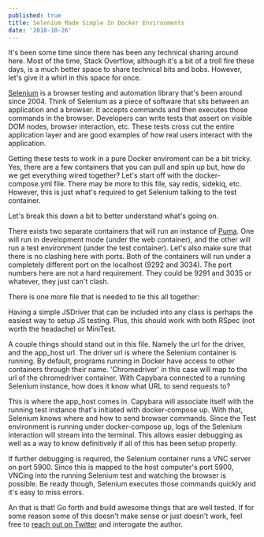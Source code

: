 ```yaml
---
published: true
title: Selenium Made Simple In Docker Environments
date: '2018-10-26'
---
```


It's been some time since there has been any technical sharing around here. 
Most of the time, Stack Overflow, although it's a bit of a troll fire these days, 
is a much better space to share technical bits and bobs. 
However, let's give it a whirl in this space for once.

[Selenium][sel] is a browser testing and automation library that's been around since 2004. 
Think of Selenium as a piece of software that sits between an application and a browser. 
It accepts commands and then executes those commands in the browser. 
Developers can write tests that assert on visible DOM nodes, 
browser interaction, etc. 
These tests cross cut the entire application layer and 
are good examples of how real users interact with the application. 

Getting these tests to work in a pure Docker enviroment can be a bit tricky. 
Yes, there are a few containers that you can pull and spin up but, 
how do we get everything wired together? 
Let's start off with the docker-compose.yml file. 
There may be more to this file, say redis, sidekiq, etc. 
However, this is just what's required to get Selenium talking to the test container.

<script src="https://gist.github.com/braidn/7cb4702d5508cdf7a0a6e9a92120fc6c.js"></script>

Let's break this down a bit to better understand what's going on.

There exists two separate containers that will run an instance of [Puma][puma]. 
One will run in development mode (under the web container), 
and the other will run a test environment (under the test container). 
Let's also make sure that there is no clashing here with ports. 
Both of the containers will run under a completely different port on the localhost (9292 and 3034). 
The port numbers here are not a hard requirement. 
They could be 9291 and 3035 
or whatever, they just can't clash.

There is one more file that is needed to tie this all together:

<script src="https://gist.github.com/braidn/531e064adcc13659c7ce40de11e93e98.js"></script>

Having a simple JSDriver that can be included into any class is perhaps the easiest way to setup JS testing. 
Plus, this should work with both RSpec (not worth the headache) or MiniTest. 

A couple things should stand out in this file. 
Namely the url for the driver, and the app_host url. 
The driver url is where the Selenium container is running. 
By default, programs running in Docker have access to other containers through their name. 
'Chromedriver' in this case will map to the url of the chromedriver container. 
With Capybara connected to a running Selenium instance, 
how does it know what URL to send requests to?

This is where the app_host comes in. 
Capybara will associate itself with the running test instance that's initiated with docker-compose up. 
With that, Selenium knows where and how to send browser commands. 
Since the Test environment is running under docker-compose up, 
logs of the Selenium interaction will stream into the terminal. 
This allows easier debugging 
as well as a way to know definitively if all of this has been setup properly.

If further debugging is required, 
the Selenium container runs a VNC server on port 5900. 
Since this is mapped to the host computer's port 5900, 
VNCing into the running Selenium test and watching the browser is possible. 
Be ready though, Selenium executes those commands quickly and it's easy to miss errors.

An that is that! 
Go forth and build awesome things that are well tested.
If for some reason some of this doesn't make sense or just doesn't work, 
feel free to [reach out on Twitter][twit] and interogate the author.

[sel]: https://docs.seleniumhq.org/
[puma]: http://puma.io/
[twit]: https://twitter.com/braidn
